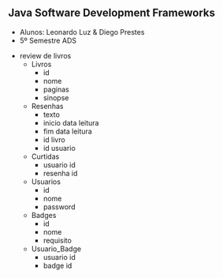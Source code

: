 ## Java Software Development Frameworks

* Alunos: Leonardo Luz & Diego Prestes
* 5º Semestre ADS

- review de livros
    - Livros
        - id
        - nome
        - paginas
        - sinopse
    - Resenhas
        - texto
        - inicio data leitura
        - fim data leitura
        - id livro
        - id usuario
    - Curtidas
        - usuario id
        - resenha id
    - Usuarios
        - id
        - nome
        - password
    - Badges
        - id
        - nome
        - requisito
    - Usuario_Badge
        - usuario id
        - badge id

